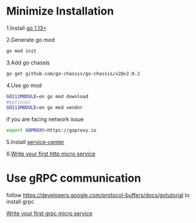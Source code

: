 Minimize Installation
=====
1.Install [go 1.13+](https://golang.org/doc/install) 

2.Generate go mod
```bash
go mod init
```
3.Add go chassis 
```bash
go get github.com/go-chassis/go-chassis/v2@v2.0.2
```

4.Use go mod
```bash
GO111MODULE=on go mod download
#optional
GO111MODULE=on go mod vendor
```

if you are facing network issue 
```bash
export GOPROXY=https://goproxy.io
```
5.Install [service-center](https://service-center.readthedocs.io/en/latest/get-started/install.html)

6.[Write your first http micro service](https://go-chassis.readthedocs.io/en/latest/getstarted/writing-rest.html)


Use gRPC communication
===================
follow https://developers.google.com/protocol-buffers/docs/gotutorial to install grpc 

[Write your first grpc micro service](https://go-chassis.readthedocs.io//getstarted/writing-rpc.html)
